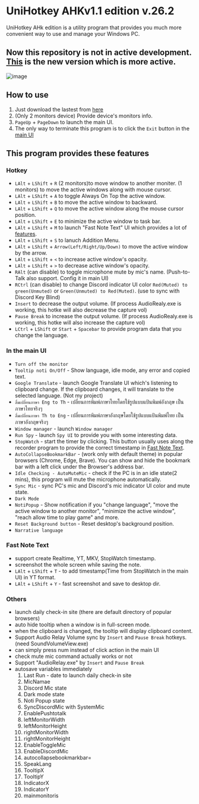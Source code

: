 # UniHotkey AHKv1.1 edition v.26.2
UniHotkey AHk edition is a utility program that provides you much more convenient way to use and manage your Windows PC.

## Now this repository is not in active development. [This](https://github.com/ChaiyavutC/UniHotkey-Python-edition) is the new version which is more active.

![image](https://github.com/ChaiyavutC/UniHotkey-AHK-edition/assets/134151822/b3e9e6b9-407d-4138-8170-e9101c9f1f0a)

## How to use
1. Just download the lastest from [here](https://github.com/ChaiyavutC/UniHotkey-AHK-edition/releases)
2. (Only 2 monitors device) Provide device's monitors info.
3. `PageUp` + `PageDown` to launch the main UI.
4. The only way to terminate this program is to click the `Exit` button in the [main UI](https://github.com/ChaiyavutC/UniHotkey-AHK-edition#in-the-main-ui)

## This program provides these features

### Hotkey
- `LAlt` + `LShift` + `R` (2 monitors)to move window to another moniter. (1 monitors) to move the active windows along with mouse cursor.
- `LAlt` + `LShift` + `A` to toggle Always On Top the active window.
- `LAlt` + `LShift` + `B` to move the active window to backward.
- `LAlt` + `LShift` + `Q` to move the active window along the mouse cursor position.
- `LAlt` + `LShift` + `E` to minimize the active window to task bar.
- `LAlt` + `LShift` + `M` to launch "Fast Note Text" UI which provides a lot of [features](https://github.com/ChaiyavutC/UniHotkey-AHK-edition#fast-note-text).
- `LAlt` + `LShift` + `S` to lanuch Addition Menu.
- `LAlt` + `LShift` + `Arrow(Left/Right/Up/Down)` to move the active window by the arrow.
- `LAlt` + `LShift` + `<` to increase active window's opacity.
- `LAlt` + `LShift` + `>` to decrease active window's opacity.
- `RAlt` (can disable) to toggle microphone mute by mic's name. (Push-to-Talk also support. Config it in main UI)
- `RCtrl` (can disable) to change Discord indicator UI color `Red(Muted) to green(Unmuted)` or `Green(Unmuted) to Red(Muted)`. (use to sync with Discord Key Blind)
- `Insert` to decrease the output volume. (If process AudioRealy.exe is working, this hotke will also decrease the capture vol)
- `Pause Break` to increase the output volume. (If process AudioRealy.exe is working, this hotke will also increase the capture vol)
- `LCtrl` + `LShift` or `Start` + `Spacebar` to provide program data that you change the language.

### In the main UI
- `Turn off the monitor`
- `Tooltip noti On/Off` - Show language, idle mode, any error and copied text.
- `Google Translate` - launch Google Translate UI which's listening to clipboard change. If the clipboard changes, it will translate to the selected language. (Not my project)
- `ลื่มเปลี่ยนภาษา Eng to Th` - เปลี่ยนการพิมพ์ภาษาไทยโดยใช้รูปแบบแป้นพิมพ์อังกฤษ เป็นภาษาไทยจริงๆ
- `ลื่มเปลี่ยนภาษา Th to Eng` - เปลี่ยนการพิมพ์ภาษาอังกฤษโดยใช้รูปแบบแป้นพิมพ์ไทย เป็นภาษาอังกฤษจริงๆ
- `Window manager` - launch `Window manager`
- `Run Spy` - launch `Spy UI` to provide you with some interesting data.
- `StopWatch` - start the timer by clicking. This button usually uses along the recorder program to provide the correct timestamp in [Fast Note Text](https://github.com/ChaiyavutC/UniHotkey-AHK-edition#fast-note-text).
- `AutoCollapseBookmarkBar` - (work only with default theme) in popular browsers (Chrome, Edge, Brave). You can show and hide the bookmark bar with a left click under the Browser's address bar.
- `Idle Checking - AutoMuteMic` - check if the PC is in an idle state(2 mins), this program will mute the microphone automatically.
- `Sync Mic` - sync PC's mic and Discord's mic indicator UI color and mute state.
- `Dark Mode`
- `NotiPopup` - Show notification if you "change language", "move the active window to another monitor", "minimize the active window", "reach allow time to play game" and more.
- `Reset Background button` - Reset desktop's background position.
- `Narrative language`

### Fast Note Text
- support create Realtime, YT, MKV, StopWatch timestamp.
- screenshot the whole screen while saving the note.
- `LAlt` + `LShift` + `T` - to add timestamp(Time from StopWatch in the main UI) in YT format.
- `LAlt` + `LShift` + `Y` - fast screenshot and save to desktop dir.

### Others
- launch daily check-in site (there are default directory of popular browsers)
- auto hide tooltip when a window is in full-screen mode.
- when the clipboard is changed, the tooltip will display clipboard content.
- Support Audio Relay Volume sync by `Insert` and `Pause Break` hotkeys. (need SoundVolumeView.exe)
- can simply press num instead of click action in the main UI
- check mute mic command actually works or not
- Support "AudioRelay.exe" by `Insert` and `Pause Break`
- autosave variables immediately
  1. Last Run - date to launch daily check-in site
  2. MicNamae
  3. Discord Mic state
  4. Dark mode state
  5. Noti Popup state
  6. SyncDiscordMic with SystemMic
  7. EnablePushtotalk
  8. leftMonitorWidth
  9. leftMonitorHeight
  10. rightMonitorWidth
  11. rightMonitorHeight
  12. EnableToggleMic
  13. EnableDiscordMic
  14. autocollapsebookmarkbar=
  15. SpeakLang
  16. TooltipX
  17. TooltipY
  18. IndicatorX
  19. IndicatorY
  20. mainmonitoris
